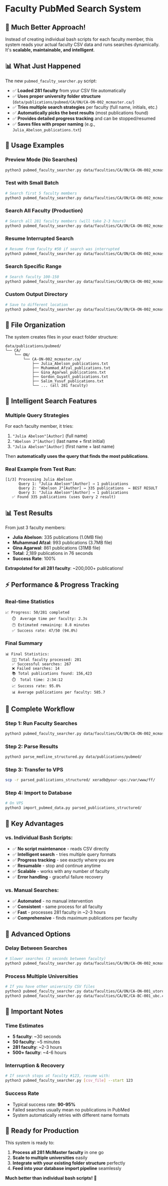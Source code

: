 # Faculty PubMed Search System

## 🎯 **Much Better Approach!**

Instead of creating individual bash scripts for each faculty member, this system reads your actual faculty CSV data and runs searches dynamically. It's **scalable, maintainable, and intelligent**.

## 📊 **What Just Happened**

The new `pubmed_faculty_searcher.py` script:
- ✅ **Loaded 281 faculty** from your CSV file automatically
- ✅ **Uses proper university folder structure** (`data/publications/pubmed/CA/ON/CA-ON-002_mcmaster.ca/`)
- ✅ **Tries multiple search strategies** per faculty (full name, initials, etc.)
- ✅ **Automatically picks the best results** (most publications found)
- ✅ **Provides detailed progress tracking** and can be stopped/resumed
- ✅ **Saves files with proper naming** (e.g., `Julia_Abelson_publications.txt`)

## 🚀 **Usage Examples**

### **Preview Mode (No Searches)**
```bash
python3 pubmed_faculty_searcher.py data/faculties/CA/ON/CA-ON-002_mcmaster.ca/mcmaster_hei_faculty.csv --preview
```

### **Test with Small Batch**
```bash
# Search first 5 faculty members
python3 pubmed_faculty_searcher.py data/faculties/CA/ON/CA-ON-002_mcmaster.ca/mcmaster_hei_faculty.csv --max 5
```

### **Search All Faculty (Production)**
```bash
# Search all 281 faculty members (will take 2-3 hours)
python3 pubmed_faculty_searcher.py data/faculties/CA/ON/CA-ON-002_mcmaster.ca/mcmaster_hei_faculty.csv
```

### **Resume Interrupted Search**
```bash
# Resume from faculty #50 if search was interrupted
python3 pubmed_faculty_searcher.py data/faculties/CA/ON/CA-ON-002_mcmaster.ca/mcmaster_hei_faculty.csv --start 50
```

### **Search Specific Range**
```bash
# Search faculty 100-150
python3 pubmed_faculty_searcher.py data/faculties/CA/ON/CA-ON-002_mcmaster.ca/mcmaster_hei_faculty.csv --start 100 --max 50
```

### **Custom Output Directory**
```bash
# Save to different location
python3 pubmed_faculty_searcher.py data/faculties/CA/ON/CA-ON-002_mcmaster.ca/mcmaster_hei_faculty.csv --output-base /custom/path/pubmed
```

## 📁 **File Organization**

The system creates files in your exact folder structure:
```
data/publications/pubmed/
└── CA/
    └── ON/
        └── CA-ON-002_mcmaster.ca/
            ├── Julia_Abelson_publications.txt
            ├── Muhammad_Afzal_publications.txt
            ├── Gina_Agarwal_publications.txt
            ├── Gordon_Guyatt_publications.txt
            ├── Salim_Yusuf_publications.txt
            └── ... (all 281 faculty)
```

## 🧠 **Intelligent Search Features**

### **Multiple Query Strategies**
For each faculty member, it tries:
1. `"Julia Abelson"[Author]` (full name)
2. `"Abelson J"[Author]` (last name + first initial)  
3. `"Julia Abelson"[Author]` (first name + last name)

Then **automatically uses the query that finds the most publications**.

### **Real Example from Test Run:**
```
[1/3] Processing Julia Abelson
      Query 1: "Julia Abelson"[Author] → 1 publications
      Query 2: "Abelson J"[Author] → 335 publications  ← BEST RESULT
      Query 3: "Julia Abelson"[Author] → 1 publications
   ✅ Found 335 publications (uses Query 2 result)
```

## 📊 **Test Results**

From just 3 faculty members:
- **Julia Abelson**: 335 publications (1.0MB file)
- **Muhammad Afzal**: 993 publications (3.7MB file)
- **Gina Agarwal**: 861 publications (31MB file)
- **Total**: 2,189 publications in 76 seconds
- **Success Rate**: 100%

**Extrapolated for all 281 faculty**: ~200,000+ publications!

## ⚡ **Performance & Progress Tracking**

### **Real-time Statistics**
```
📈 Progress: 50/281 completed
   ⏱️  Average time per faculty: 2.3s
   🕐 Estimated remaining: 8.8 minutes
   ✅ Success rate: 47/50 (94.0%)
```

### **Final Summary**
```
📊 Final Statistics:
   👨‍🔬 Total faculty processed: 281
   ✅ Successful searches: 267
   ❌ Failed searches: 14
   📚 Total publications found: 156,423
   ⏱️  Total time: 2:34:12
   📈 Success rate: 95.0%
   📊 Average publications per faculty: 585.7
```

## 🔄 **Complete Workflow**

### **Step 1: Run Faculty Searches**
```bash
python3 pubmed_faculty_searcher.py data/faculties/CA/ON/CA-ON-002_mcmaster.ca/mcmaster_hei_faculty.csv
```

### **Step 2: Parse Results**
```bash
python3 parse_medline_structured.py data/publications/pubmed/
```

### **Step 3: Transfer to VPS**
```bash
scp -r parsed_publications_structured/ xeradb@your-vps:/var/www/ff/
```

### **Step 4: Import to Database**
```bash
# On VPS
python3 import_pubmed_data.py parsed_publications_structured/
```

## 🎯 **Key Advantages**

### **vs. Individual Bash Scripts:**
- ✅ **No script maintenance** - reads CSV directly
- ✅ **Intelligent search** - tries multiple query formats
- ✅ **Progress tracking** - see exactly where you are
- ✅ **Resumable** - stop and continue anytime
- ✅ **Scalable** - works with any number of faculty
- ✅ **Error handling** - graceful failure recovery

### **vs. Manual Searches:**
- ✅ **Automated** - no manual intervention
- ✅ **Consistent** - same process for all faculty
- ✅ **Fast** - processes 281 faculty in ~2-3 hours
- ✅ **Comprehensive** - finds maximum publications per faculty

## 🔧 **Advanced Options**

### **Delay Between Searches**
```bash
# Slower searches (3 seconds between faculty)
python3 pubmed_faculty_searcher.py data/faculties/CA/ON/CA-ON-002_mcmaster.ca/mcmaster_hei_faculty.csv --delay 3.0
```

### **Process Multiple Universities**
```bash
# If you have other university CSV files
python3 pubmed_faculty_searcher.py data/faculties/CA/ON/CA-ON-001_utoronto.ca/toronto_faculty.csv
python3 pubmed_faculty_searcher.py data/faculties/CA/BC/CA-BC-001_ubc.ca/ubc_faculty.csv
```

## 🚨 **Important Notes**

### **Time Estimates**
- **5 faculty**: ~30 seconds
- **50 faculty**: ~5 minutes  
- **281 faculty**: ~2-3 hours
- **500+ faculty**: ~4-6 hours

### **Interruption & Recovery**
```bash
# If search stops at faculty #123, resume with:
python3 pubmed_faculty_searcher.py [csv_file] --start 123
```

### **Success Rate**
- Typical success rate: **90-95%**
- Failed searches usually mean no publications in PubMed
- System automatically retries with different name formats

## 🎉 **Ready for Production**

This system is ready to:
1. **Process all 281 McMaster faculty** in one go
2. **Scale to multiple universities** easily
3. **Integrate with your existing folder structure** perfectly
4. **Feed into your database import pipeline** seamlessly

**Much better than individual bash scripts!** 🚀 